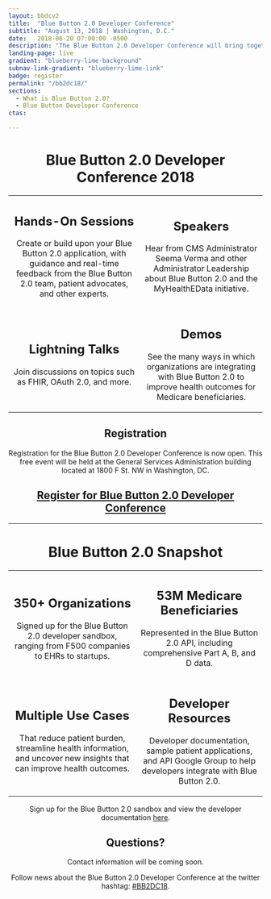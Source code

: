 ```yaml
---
layout: bbdcv2
title:  "Blue Button 2.0 Developer Conference"
subtitle: "August 13, 2018 | Washington, D.C."
date:   2018-06-20 07:00:00 -0500
description: "The Blue Button 2.0 Developer Conference will bring together developers to learn, build software, and share insights on how we can leverage claims data to serve the Medicare population."
landing-page: live
gradient: "blueberry-lime-background"
subnav-link-gradient: "blueberry-lime-link"
badge: register
permalink: "/bb2dc18/"
sections:
  - What is Blue Button 2.0?
  - Blue Button Developer Conference
ctas:

---
```


<h1 style="text-align:center">Blue Button 2.0 Developer Conference 2018</h1>
<table>
<tr>
<td>
<h2 style="text-align:center"><b>Hands-On Sessions</b></h2>
<p style="text-align:center">Create or build upon your Blue Button 2.0 application, with guidance and real-time feedback from the Blue Button 2.0 team, patient advocates, and other experts.
</p></td>
<td>
<h2 style="text-align:center"><b>Speakers</b></h2>
<p style="text-align:center">Hear from CMS Administrator Seema Verma and other Administrator Leadership about Blue Button 2.0 and the MyHealthEData initiative.</p></td>
</tr>
<tr>
<td>
<h2 style="text-align:center"><b>Lightning Talks</b></h2>
<p style="text-align:center">Join discussions on topics such as FHIR, OAuth 2.0, and more.
</p></td>
<td>
<h2 style="text-align:center"><b>Demos</b></h2>
<p style="text-align:center">See the many ways in which organizations are integrating with Blue Button 2.0 to improve health outcomes for Medicare beneficiaries.</p>
</td>
</tr>
</table>

<h2 style="text-align:center"><b>Registration</b></h2>
<p style="text-align:center">Registration for the Blue Button 2.0 Developer Conference is now open. This free event will be held at the General Services Administration building located at 1800 F St. NW in Washington, DC.
</p>

<h2 style="text-align:center"><a href="https://www.cvent.com/events/blue-button-2-0-developer-conference-bbdc-/registration-72c410fbc8d941889feb7ad3d1dd5d17.aspx?tw=AF-11-0A-66-6B-62-2E-E8-F9-16-B4-9D-61-24-C9-C7&fqp=true" target="_blank">Register for Blue Button 2.0 Developer Conference</a></h2>

<hr/>
<h1 style="text-align:center">Blue Button 2.0 Snapshot</h1>
<table>
<tr>
<td>
<h2 style="text-align:center"><b>350+ Organizations</b></h2>
<p style="text-align:center">Signed up for the Blue Button 2.0 developer sandbox, ranging from F500 companies to EHRs to startups.
</p></td>
<td>
<h2 style="text-align:center"><b>53M Medicare Beneficiaries</b></h2>
<p style="text-align:center">Represented in the Blue Button 2.0 API, including comprehensive Part A, B, and D data.
</p></td>
</tr>
<tr>
<td>
<h2 style="text-align:center"><b>Multiple Use Cases</b></h2>
<p style="text-align:center">That reduce patient burden, streamline health information, and uncover new insights that can improve health outcomes.
</p></td>
<td>
<h2 style="text-align:center"><b>Developer Resources</b></h2>
<p style="text-align:center">Developer documentation, sample patient applications, and API Google Group to help developers integrate with Blue Button 2.0.
</p></td>
</tr>
</table>

<p style="text-align:center">Sign up for the Blue Button 2.0 sandbox and view the developer documentation <a href="https://sandbox.bluebutton.cms.gov/v1/accounts/create" target="_blank">here</a>.</p>

<h2 style="text-align:center">Questions?</h2>
<p style="text-align:center">Contact information will be coming soon.</p>

<p></p>
<p style="text-align:center">Follow news about the Blue Button 2.0 Developer Conference at the twitter hashtag: 
<a href="https://twitter.com/search?q=%23bb2dc18&src=typd" target="_blank">#BB2DC18</a>.</p>